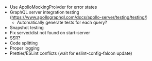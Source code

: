 - Use ApolloMockingProivder for error states
- GraphQL server integration testing (https://www.apollographql.com/docs/apollo-server/testing/testing/)
  - Automatically generate tests for each query?
- Snapshot testing
- Fix server/dist not found on start-server
- SSR?
- Code splitting
- Proper logging
- Prettier/ESLint conflicts (wait for eslint-config-falcon update)
